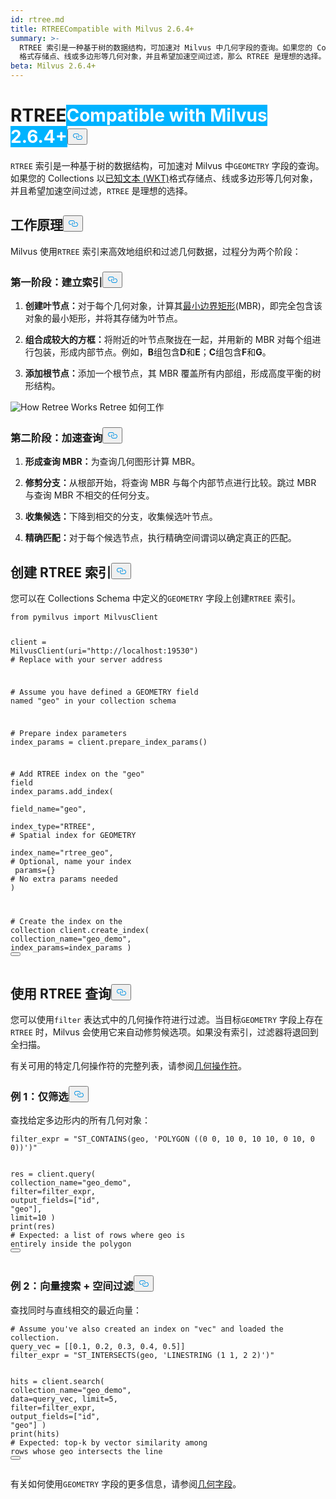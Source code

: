 ```yaml
---
id: rtree.md
title: RTREECompatible with Milvus 2.6.4+
summary: >-
  RTREE 索引是一种基于树的数据结构，可加速对 Milvus 中几何字段的查询。如果您的 Collections 以已知文本 (WKT)
  格式存储点、线或多边形等几何对象，并且希望加速空间过滤，那么 RTREE 是理想的选择。
beta: Milvus 2.6.4+
---
```

<h1 id="RTREE" class="common-anchor-header">RTREE<span class="beta-tag" style="background-color:rgb(0, 179, 255);color:white" translate="no">Compatible with Milvus 2.6.4+</span><button data-href="#RTREE" class="anchor-icon" translate="no">
      <svg translate="no"
        aria-hidden="true"
        focusable="false"
        height="20"
        version="1.1"
        viewBox="0 0 16 16"
        width="16"
      >
        <path
          fill="#0092E4"
          fill-rule="evenodd"
          d="M4 9h1v1H4c-1.5 0-3-1.69-3-3.5S2.55 3 4 3h4c1.45 0 3 1.69 3 3.5 0 1.41-.91 2.72-2 3.25V8.59c.58-.45 1-1.27 1-2.09C10 5.22 8.98 4 8 4H4c-.98 0-2 1.22-2 2.5S3 9 4 9zm9-3h-1v1h1c1 0 2 1.22 2 2.5S13.98 12 13 12H9c-.98 0-2-1.22-2-2.5 0-.83.42-1.64 1-2.09V6.25c-1.09.53-2 1.84-2 3.25C6 11.31 7.55 13 9 13h4c1.45 0 3-1.69 3-3.5S14.5 6 13 6z"
        ></path>
      </svg>
    </button></h1><p><code translate="no">RTREE</code> 索引是一种基于树的数据结构，可加速对 Milvus 中<code translate="no">GEOMETRY</code> 字段的查询。如果您的 Collections 以<a href="https://en.wikipedia.org/wiki/Well-known_text_representation_of_geometry">已知文本 (WKT)</a>格式存储点、线或多边形等几何对象，并且希望加速空间过滤，<code translate="no">RTREE</code> 是理想的选择。</p>
<h2 id="How-it-works" class="common-anchor-header">工作原理<button data-href="#How-it-works" class="anchor-icon" translate="no">
      <svg translate="no"
        aria-hidden="true"
        focusable="false"
        height="20"
        version="1.1"
        viewBox="0 0 16 16"
        width="16"
      >
        <path
          fill="#0092E4"
          fill-rule="evenodd"
          d="M4 9h1v1H4c-1.5 0-3-1.69-3-3.5S2.55 3 4 3h4c1.45 0 3 1.69 3 3.5 0 1.41-.91 2.72-2 3.25V8.59c.58-.45 1-1.27 1-2.09C10 5.22 8.98 4 8 4H4c-.98 0-2 1.22-2 2.5S3 9 4 9zm9-3h-1v1h1c1 0 2 1.22 2 2.5S13.98 12 13 12H9c-.98 0-2-1.22-2-2.5 0-.83.42-1.64 1-2.09V6.25c-1.09.53-2 1.84-2 3.25C6 11.31 7.55 13 9 13h4c1.45 0 3-1.69 3-3.5S14.5 6 13 6z"
        ></path>
      </svg>
    </button></h2><p>Milvus 使用<code translate="no">RTREE</code> 索引来高效地组织和过滤几何数据，过程分为两个阶段：</p>
<h3 id="Phase-1-Build-the-index" class="common-anchor-header">第一阶段：建立索引<button data-href="#Phase-1-Build-the-index" class="anchor-icon" translate="no">
      <svg translate="no"
        aria-hidden="true"
        focusable="false"
        height="20"
        version="1.1"
        viewBox="0 0 16 16"
        width="16"
      >
        <path
          fill="#0092E4"
          fill-rule="evenodd"
          d="M4 9h1v1H4c-1.5 0-3-1.69-3-3.5S2.55 3 4 3h4c1.45 0 3 1.69 3 3.5 0 1.41-.91 2.72-2 3.25V8.59c.58-.45 1-1.27 1-2.09C10 5.22 8.98 4 8 4H4c-.98 0-2 1.22-2 2.5S3 9 4 9zm9-3h-1v1h1c1 0 2 1.22 2 2.5S13.98 12 13 12H9c-.98 0-2-1.22-2-2.5 0-.83.42-1.64 1-2.09V6.25c-1.09.53-2 1.84-2 3.25C6 11.31 7.55 13 9 13h4c1.45 0 3-1.69 3-3.5S14.5 6 13 6z"
        ></path>
      </svg>
    </button></h3><ol>
<li><p><strong>创建叶节点：</strong>对于每个几何对象，计算其<a href="https://en.wikipedia.org/wiki/Minimum_bounding_rectangle">最小边界矩形</a>(MBR)，即完全包含该对象的最小矩形，并将其存储为叶节点。</p></li>
<li><p><strong>组合成较大的方框：</strong>将附近的叶节点聚拢在一起，并用新的 MBR 对每个组进行包装，形成内部节点。例如，<strong>B</strong>组包含<strong>D</strong>和<strong>E</strong>；<strong>C</strong>组包含<strong>F</strong>和<strong>G</strong>。</p></li>
<li><p><strong>添加根节点：</strong>添加一个根节点，其 MBR 覆盖所有内部组，形成高度平衡的树形结构。</p></li>
</ol>
<p>
  
   <span class="img-wrapper"> <img translate="no" src="/docs/v2.6.x/assets/how-retree-works.png" alt="How Retree Works" class="doc-image" id="how-retree-works" />
   </span> <span class="img-wrapper"> <span>Retree 如何工作</span> </span></p>
<h3 id="Phase-2-Accelerate-queries" class="common-anchor-header">第二阶段：加速查询<button data-href="#Phase-2-Accelerate-queries" class="anchor-icon" translate="no">
      <svg translate="no"
        aria-hidden="true"
        focusable="false"
        height="20"
        version="1.1"
        viewBox="0 0 16 16"
        width="16"
      >
        <path
          fill="#0092E4"
          fill-rule="evenodd"
          d="M4 9h1v1H4c-1.5 0-3-1.69-3-3.5S2.55 3 4 3h4c1.45 0 3 1.69 3 3.5 0 1.41-.91 2.72-2 3.25V8.59c.58-.45 1-1.27 1-2.09C10 5.22 8.98 4 8 4H4c-.98 0-2 1.22-2 2.5S3 9 4 9zm9-3h-1v1h1c1 0 2 1.22 2 2.5S13.98 12 13 12H9c-.98 0-2-1.22-2-2.5 0-.83.42-1.64 1-2.09V6.25c-1.09.53-2 1.84-2 3.25C6 11.31 7.55 13 9 13h4c1.45 0 3-1.69 3-3.5S14.5 6 13 6z"
        ></path>
      </svg>
    </button></h3><ol>
<li><p><strong>形成查询 MBR：</strong>为查询几何图形计算 MBR。</p></li>
<li><p><strong>修剪分支：</strong>从根部开始，将查询 MBR 与每个内部节点进行比较。跳过 MBR 与查询 MBR 不相交的任何分支。</p></li>
<li><p><strong>收集候选：</strong>下降到相交的分支，收集候选叶节点。</p></li>
<li><p><strong>精确匹配：</strong>对于每个候选节点，执行精确空间谓词以确定真正的匹配。</p></li>
</ol>
<h2 id="Create-an-RTREE-index" class="common-anchor-header">创建 RTREE 索引<button data-href="#Create-an-RTREE-index" class="anchor-icon" translate="no">
      <svg translate="no"
        aria-hidden="true"
        focusable="false"
        height="20"
        version="1.1"
        viewBox="0 0 16 16"
        width="16"
      >
        <path
          fill="#0092E4"
          fill-rule="evenodd"
          d="M4 9h1v1H4c-1.5 0-3-1.69-3-3.5S2.55 3 4 3h4c1.45 0 3 1.69 3 3.5 0 1.41-.91 2.72-2 3.25V8.59c.58-.45 1-1.27 1-2.09C10 5.22 8.98 4 8 4H4c-.98 0-2 1.22-2 2.5S3 9 4 9zm9-3h-1v1h1c1 0 2 1.22 2 2.5S13.98 12 13 12H9c-.98 0-2-1.22-2-2.5 0-.83.42-1.64 1-2.09V6.25c-1.09.53-2 1.84-2 3.25C6 11.31 7.55 13 9 13h4c1.45 0 3-1.69 3-3.5S14.5 6 13 6z"
        ></path>
      </svg>
    </button></h2><p>您可以在 Collections Schema 中定义的<code translate="no">GEOMETRY</code> 字段上创建<code translate="no">RTREE</code> 索引。</p>
<pre><code translate="no" class="language-python"><span class="hljs-keyword">from</span> pymilvus <span class="hljs-keyword">import</span> MilvusClient

client = MilvusClient(uri=<span class="hljs-string">&quot;http://localhost:19530&quot;</span>) <span class="hljs-comment"># Replace with your server address</span>

<span class="hljs-comment"># Assume you have defined a GEOMETRY field named &quot;geo&quot; in your collection schema</span>

<span class="hljs-comment"># Prepare index parameters</span>
index_params = client.prepare_index_params()

<span class="hljs-comment"># Add RTREE index on the &quot;geo&quot; field</span>
<span class="highlighted-comment-line">index_params.add_index(</span>
<span class="highlighted-comment-line">    field_name=<span class="hljs-string">&quot;geo&quot;</span>,</span>
<span class="highlighted-comment-line">    index_type=<span class="hljs-string">&quot;RTREE&quot;</span>,      <span class="hljs-comment"># Spatial index for GEOMETRY</span></span>
<span class="highlighted-comment-line">    index_name=<span class="hljs-string">&quot;rtree_geo&quot;</span>,  <span class="hljs-comment"># Optional, name your index</span></span>
<span class="highlighted-comment-line">    params={}                <span class="hljs-comment"># No extra params needed</span></span>
<span class="highlighted-comment-line">)</span>

<span class="hljs-comment"># Create the index on the collection</span>
client.create_index(
    collection_name=<span class="hljs-string">&quot;geo_demo&quot;</span>,
    index_params=index_params
)
<button class="copy-code-btn"></button></code></pre>
<h2 id="Query-with-RTREE" class="common-anchor-header">使用 RTREE 查询<button data-href="#Query-with-RTREE" class="anchor-icon" translate="no">
      <svg translate="no"
        aria-hidden="true"
        focusable="false"
        height="20"
        version="1.1"
        viewBox="0 0 16 16"
        width="16"
      >
        <path
          fill="#0092E4"
          fill-rule="evenodd"
          d="M4 9h1v1H4c-1.5 0-3-1.69-3-3.5S2.55 3 4 3h4c1.45 0 3 1.69 3 3.5 0 1.41-.91 2.72-2 3.25V8.59c.58-.45 1-1.27 1-2.09C10 5.22 8.98 4 8 4H4c-.98 0-2 1.22-2 2.5S3 9 4 9zm9-3h-1v1h1c1 0 2 1.22 2 2.5S13.98 12 13 12H9c-.98 0-2-1.22-2-2.5 0-.83.42-1.64 1-2.09V6.25c-1.09.53-2 1.84-2 3.25C6 11.31 7.55 13 9 13h4c1.45 0 3-1.69 3-3.5S14.5 6 13 6z"
        ></path>
      </svg>
    </button></h2><p>您可以使用<code translate="no">filter</code> 表达式中的几何操作符进行过滤。当目标<code translate="no">GEOMETRY</code> 字段上存在<code translate="no">RTREE</code> 时，Milvus 会使用它来自动修剪候选项。如果没有索引，过滤器将退回到全扫描。</p>
<p>有关可用的特定几何操作符的完整列表，请参阅<a href="https://zilliverse.feishu.cn/wiki/SOgiwzPxpisy8MkhtuecZqFbnaf">几何操作符</a>。</p>
<h3 id="Example-1-Filter-only" class="common-anchor-header">例 1：仅筛选<button data-href="#Example-1-Filter-only" class="anchor-icon" translate="no">
      <svg translate="no"
        aria-hidden="true"
        focusable="false"
        height="20"
        version="1.1"
        viewBox="0 0 16 16"
        width="16"
      >
        <path
          fill="#0092E4"
          fill-rule="evenodd"
          d="M4 9h1v1H4c-1.5 0-3-1.69-3-3.5S2.55 3 4 3h4c1.45 0 3 1.69 3 3.5 0 1.41-.91 2.72-2 3.25V8.59c.58-.45 1-1.27 1-2.09C10 5.22 8.98 4 8 4H4c-.98 0-2 1.22-2 2.5S3 9 4 9zm9-3h-1v1h1c1 0 2 1.22 2 2.5S13.98 12 13 12H9c-.98 0-2-1.22-2-2.5 0-.83.42-1.64 1-2.09V6.25c-1.09.53-2 1.84-2 3.25C6 11.31 7.55 13 9 13h4c1.45 0 3-1.69 3-3.5S14.5 6 13 6z"
        ></path>
      </svg>
    </button></h3><p>查找给定多边形内的所有几何对象：</p>
<pre><code translate="no" class="language-python">filter_expr = <span class="hljs-string">&quot;ST_CONTAINS(geo, &#x27;POLYGON ((0 0, 10 0, 10 10, 0 10, 0 0))&#x27;)&quot;</span>

res = client.query(
    collection_name=<span class="hljs-string">&quot;geo_demo&quot;</span>,
    <span class="hljs-built_in">filter</span>=filter_expr,
    output_fields=[<span class="hljs-string">&quot;id&quot;</span>, <span class="hljs-string">&quot;geo&quot;</span>],
    limit=<span class="hljs-number">10</span>
)
<span class="hljs-built_in">print</span>(res)   <span class="hljs-comment"># Expected: a list of rows where geo is entirely inside the polygon</span>
<button class="copy-code-btn"></button></code></pre>
<h3 id="Example-2-Vector-search-+-spatial-filter" class="common-anchor-header">例 2：向量搜索 + 空间过滤<button data-href="#Example-2-Vector-search-+-spatial-filter" class="anchor-icon" translate="no">
      <svg translate="no"
        aria-hidden="true"
        focusable="false"
        height="20"
        version="1.1"
        viewBox="0 0 16 16"
        width="16"
      >
        <path
          fill="#0092E4"
          fill-rule="evenodd"
          d="M4 9h1v1H4c-1.5 0-3-1.69-3-3.5S2.55 3 4 3h4c1.45 0 3 1.69 3 3.5 0 1.41-.91 2.72-2 3.25V8.59c.58-.45 1-1.27 1-2.09C10 5.22 8.98 4 8 4H4c-.98 0-2 1.22-2 2.5S3 9 4 9zm9-3h-1v1h1c1 0 2 1.22 2 2.5S13.98 12 13 12H9c-.98 0-2-1.22-2-2.5 0-.83.42-1.64 1-2.09V6.25c-1.09.53-2 1.84-2 3.25C6 11.31 7.55 13 9 13h4c1.45 0 3-1.69 3-3.5S14.5 6 13 6z"
        ></path>
      </svg>
    </button></h3><p>查找同时与直线相交的最近向量：</p>
<pre><code translate="no" class="language-python"><span class="hljs-comment"># Assume you&#x27;ve also created an index on &quot;vec&quot; and loaded the collection.</span>
query_vec = [[<span class="hljs-number">0.1</span>, <span class="hljs-number">0.2</span>, <span class="hljs-number">0.3</span>, <span class="hljs-number">0.4</span>, <span class="hljs-number">0.5</span>]]
filter_expr = <span class="hljs-string">&quot;ST_INTERSECTS(geo, &#x27;LINESTRING (1 1, 2 2)&#x27;)&quot;</span>

hits = client.search(
    collection_name=<span class="hljs-string">&quot;geo_demo&quot;</span>,
    data=query_vec,
    limit=<span class="hljs-number">5</span>,
    <span class="hljs-built_in">filter</span>=filter_expr,
    output_fields=[<span class="hljs-string">&quot;id&quot;</span>, <span class="hljs-string">&quot;geo&quot;</span>]
)
<span class="hljs-built_in">print</span>(hits)  <span class="hljs-comment"># Expected: top-k by vector similarity among rows whose geo intersects the line</span>
<button class="copy-code-btn"></button></code></pre>
<p>有关如何使用<code translate="no">GEOMETRY</code> 字段的更多信息，请参阅<a href="/docs/zh/geometry-field.md">几何字段</a>。</p>
